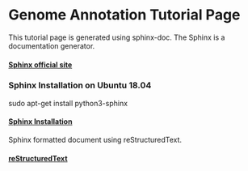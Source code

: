 # Genome Annotation Tutorial Page

This tutorial page is generated using sphinx-doc. The Sphinx is a documentation generator.

#### [Sphinx official site](https://www.sphinx-doc.org/en/master/usage/quickstart.html)

### Sphinx Installation on Ubuntu 18.04
sudo apt-get install python3-sphinx

#### [Sphinx Installation](https://www.sphinx-doc.org/en/master/usage/installation.html)

Sphinx formatted document using reStructuredText.

#### [reStructuredText](https://www.sphinx-doc.org/en/master/usage/restructuredtext/basics.html#lists-and-quote-like-blocks)
